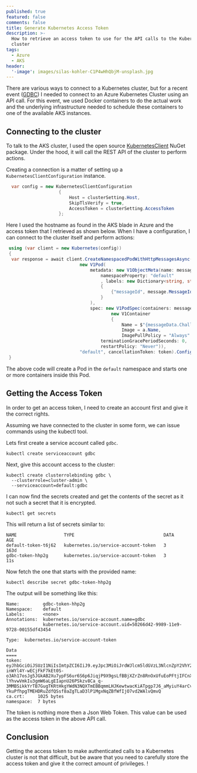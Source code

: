 ```yaml
---
published: true
featured: false
comments: false
title: Generate Kubernetes Access Token
description: >-
  How to retrieve an access token to use for the API calls to the Kubernetes
  cluster
tags:
  - Azure
  - AKS
header:
  '-image': images/silas-kohler-C1P4wHhQbjM-unsplash.jpg
---
```

There are various ways to connect to a Kubernetes cluster, but for a recent event ([GDBC](https://globaldevopsbootcamp.com/)) I needed to connect to an Azure Kubernetes Cluster using an API call. For this event, we used Docker containers to do the actual work and the underlying infrastructure needed to schedule these containers to one of the available AKS instances. 

## Connecting to the cluster

To talk to the AKS cluster, I used the open source [KubernetesClient](https://www.nuget.org/packages/KubernetesClient/) NuGet package. Under the hood, it will call the REST API of the cluster to perform actions.

Creating a connection is a matter of setting up a `KubernetesClientConfiguration` instance. 

```csharp
  var config = new KubernetesClientConfiguration
                    {
                        Host = clusterSetting.Host,
                        SkipTlsVerify = true,
                        AccessToken = clusterSetting.AccessToken
                    };
```

Here I used the hostname as found in the AKS blade in Azure and the access token that I retrieved as shown below. When I have a configuration, I can connect to the cluster itself and perform actions:

```csharp
 using (var client = new Kubernetes(config))
 {
  var response = await client.CreateNamespacedPodWithHttpMessagesAsync(
                            new V1Pod(
                                metadata: new V1ObjectMeta(name: message.MessageId,
                                    namespaceProperty: "default"
                                    , labels: new Dictionary<string, string>
                                    {                                      
                                        {"messageId", message.MessageId}
                                    }
                                ),
                                spec: new V1PodSpec(containers: messageData.Containers.Select((a, index) =>
                                        new V1Container
                                        {
                                            Name = $"{messageData.ChallengeId.ToLowerInvariant()}-{index + 1:D2}",
                                            Image = a.Name,
                                            ImagePullPolicy = "Always"                                                                                  }).ToList(),
                                    terminationGracePeriodSeconds: 0,
                                    restartPolicy: "Never")),
                            "default", cancellationToken: token).ConfigureAwait(false);
 }
```

The above code will create a Pod in the `default` namespace and starts one or more containers inside this Pod.

## Getting the Access Token

In order to get an access token, I need to create an account first and give it the correct rights.

Assuming we have connected to the cluster in some form, we can issue commands using the kubectl tool.

Lets first create a service account called `gdbc`.

```
kubectl create serviceaccount gdbc
```

Next, give this account access to the cluster:

```
kubectl create clusterrolebinding gdbc \
  --clusterrole=cluster-admin \
  --serviceaccount=default:gdbc
```

I can now find the secrets created and get the contents of the secret as it not such a secret that it is encrypted.

```
kubectl get secrets
```

This will return a list of secrets similar to:

```
NAME                  TYPE                                  DATA      AGE
default-token-t6j62   kubernetes.io/service-account-token   3         163d
gdbc-token-hhp2g      kubernetes.io/service-account-token   3         11s
```

Now fetch the one that starts with the provided name:

```
kubectl describe secret gdbc-token-hhp2g
```

The output will be something like this:

```
Name:         gdbc-token-hhp2g
Namespace:    default
Labels:       <none>
Annotations:  kubernetes.io/service-account.name=gdbc
              kubernetes.io/service-account.uid=50266d42-9989-11e9-9728-00155df43454

Type:  kubernetes.io/service-account-token

Data
====
token:      eyJhbGciOiJSUzI1NiIsImtpZCI6IiJ9.eyJpc3MiOiJrdWJlcm5ldGVzL3NlcnZpY2VhY2NvdW50Iiwia3ViZXJuZXRlcy5pby9zZXJ2aWNlYWNjb3VudC9uYW1lc3BhY2UiOiJkZWZheddeVzLmlvL3NlcweY2VhY2NvdW50L3NlcnZpY2UtYWNjb3VudC5uYW1lIjoiZ2RiYyIsImt1YmVybmV0ZXMuaW8vc2VydmljZWFjY291bnQvc2VydmdeS1hY2NvdW50LnVpZCI6IjUwMjY2ZDQyLTk5ODktMTFlOS05NzI4LTAwMTU1ZGY0MzQ1NCIsInN1YiI6InN5c3RlbTpzZXJ2aWNlYWNjb3VudDpkZWZhdWx0OmdkYmMifQ.Bd-inWYl4Y-wECjFkF7kEt0S-o3Ah17osJg5JGkAB2Xu7ypFS6ur6S6p6JiqjP9X9gsLfBBjXZrZn8RnOxUfuEoPFtjIFCnXI4xNsNWzSo8ahbwETb5lfGkMFFurYyxlSYqE3FO1X3L7xGQfYXaD5vEVZ01dTrZdQ87PH-lYhvwVmkIu3gmW6aLgEIapnU26PSkzv8Ca_q-3MMBSikkYrTB7GugTKRtHkgYWdN3NQXTmEBBqmmLHJKewtwacKiATpgp7J6_aMyiuY4arCvL8F0DYL3-YkuPfhpgTMEHDRuZdfQSsf8aZgTLaD3lP1MgxNqZBfWfIjO7vd2WAlvQmvQ
ca.crt:     1025 bytes
namespace:  7 bytes
```

The token is nothing more then a Json Web Token. This value can be used as the access token in the above API call.

## Conclusion

Getting the access token to make authenticated calls to a Kubernetes cluster is not that difficult, but be aware that you need to carefully store the access token and give it the correct amount of privileges. !
